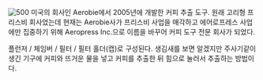 ![500](https://aeropress.com/cdn/shop/files/APpresserAmazonheroimages_20231119-23_1200x.jpg?v=1700437038)
미국의 회사인 Aerobie에서 2005년에 개발한 커피 추출 도구. 원래 고리형 프리스비 회사었는데 현재는 Aerobie사가 프리스비 사업을 매각하고 에어로프레스 사업에만 집중하기 위해 Aeropress Inc.으로 이름을 바꾸어 커피 도구 전문 회사가 되었다.

플런저 / 체임버 / 필터 / 필터 홀더(캡)로 구성된다. 생김새를 보면 알겠지만 주사기같이 생긴 기구에 커피와 뜨거운 물을 넣고 커피를 추출한 뒤 힘으로 눌러서 추출하는 방법이다.